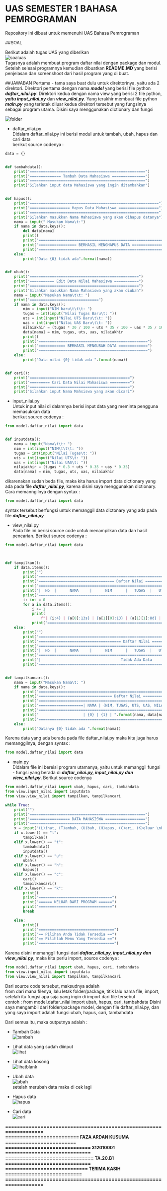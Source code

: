 # UAS SEMESTER 1 BAHASA PEMROGRAMAN

Repository ini dibuat untuk memenuhi UAS Bahasa Pemrograman<br>

##SOAL

Berikut adalah tugas UAS yang diberikan<br>
![soaluas](Pic/soaluas.png)<br>
Tugasnya adalah membuat program daftar nilai dengan package dan modul. Setelah selesai programnya kemudian dibuatkan **README.MD** yang berisi penjelasan dan screenshoot dari hasil program yang di buat.<br>

##JAWABAN
Pertama - tama saya buat dulu untuk direktorinya, yaitu ada 2 direktori. Direktori pertama dengan nama ***model*** yang berisi file python ***daftar_nilai.py***. Direktori kedua dengan nama view yang berisi 2 file python, ***yaitu input_nilai.py*** dan ***view_nilai.py***. Yang terakhir membuat file python ***main.py*** yang terletak diluar kedua direktori tersebut yang fungsinya sebagai program utama. Disini saya menggunakan dictionary dan fungsi<br>

![folder](Pic/folder.png)<br>

* daftar_nilai.py<br>
Didalam daftar_nilai.py ini berisi modul untuk tambah, ubah, hapus dan cari data<br>
berikut source codenya :
```python
data = {}


def tambahdata():
    print("====================================================")
    print("============== Tambah Data Mahasiswa ===============")
    print("====================================================")
    print("Silahkan input data Mahasiswa yang ingin ditambahkan")


def hapus():
    print("==========================================================")
    print("================== Hapus Data Mahasiswa ==================")
    print("==========================================================")
    print("Silahkan masukkan Nama Mahasiswa yang akan dihapus datanya")
    nama = input(" Masukan Nama\t:")
    if nama in data.keys():
        del data[nama]
        print()
        print("==========================================================")
        print("================= BERHASIL MENGHAPUS DATA ================")
        print("==========================================================")
    else:
        print("Data {0} tidak ada".format(nama))


def ubah():
    print("=================================================")
    print("=========== Edit Data Nilai Mahasiswa ===========")
    print("=================================================")
    print("Silahkan masukkan Nama Mahasiswa yang akan diubah")
    nama = input("Masukan Nama\t\t: ")
    print("===============================")
    if nama in data.keys():
        nim = input("NIM baru\t\t\t: ")
        tugas = int(input("Nilai Tugas Baru\t: "))
        uts = int(input("Nilai UTS Baru\t\t: "))
        uas = int(input("Nilai UAS Baru\t\t: "))
        nilaiakhir = (tugas * 30 / 100 + uts * 35 / 100 + uas * 35 / 100)
        data[nama] = nim, tugas, uts, uas, nilaiakhir
        print()
        print("=================================================")
        print("============ BERHASIL MENGUBAH DATA =============")
        print("=================================================")
    else:
        print("Data nilai {0} tidak ada ".format(nama))


def cari():
    print("=============================================")
    print("========= Cari Data Nilai Mahasiswa =========")
    print("=============================================")
    print("Silahkan input Nama Mahsiswa yang akan dicari")

```

* input_nilai.py<br>
Untuk input nilai di dalamnya berisi input data yang meminta pengguna memasukkan data<br>
berikut source codenya :<br>
```python
from model.daftar_nilai import data


def inputdata():
    nama = input("Nama\t\t: ")
    nim = int(input("NIM\t\t\t: "))
    tugas = int(input("NIlai Tugas\t: "))
    uts = int(input("Nilai UTS\t: "))
    uas = int(input("Nilai UAS\t: "))
    nilaiakhir = (tugas * 0.3 + uts * 0.35 + uas * 0.35)
    data[nama] = nim, tugas, uts, uas, nilaiakhir

```
dikarenakan sudah beda file, maka kita harus import data dictionary yang ada pada file ***daftar_nilai.py***, karena disini saya menggunakan dictionary. Cara memanngilnya dengan syntax :<br>
```python
from model.daftar_nilai import data
```
syntax tersebut berfungsi untuk memanggil data dictonary yang ada pada file ***daftar_nilai.py***<br>

* view_nilai.py<br>
Pada file ini berisi source code untuk menampilkan data dan hasil pencarian. Berikut source codenya :
```python
from model.daftar_nilai import data


    
def tampilkan():
    if data.items():
        print("")
        print("======================================================================================")
        print("================================== Daftar Nilai ======================================")
        print("======================================================================================")
        print("|  No  |      NAMA     |      NIM      |   TUGAS  |   UTS   |   UAS   | NILAI AKHIR  |")
        print("======================================================================================")
        i: int = 0
        for a in data.items():
            i += 1
            print(
                f"| {i:4} | {a[0]:13s} | {a[1][0]:13} | {a[1][1]:8d} |  {a[1][2]:6d} | {a[1][2]:7d} |    {a[1][4]:6.2f}    | ")
            print("======================================================================================")
    else:
        print("")
        print("======================================================================================")
        print("===================================== Daftar Nilai ===================================")
        print("======================================================================================")
        print("|  No  |      NAMA     |      NIM      |   TUGAS  |   UTS   |   UAS   | NILAI AKHIR  |")
        print("======================================================================================")
        print("|                                    Tidak Ada Data                                  |")
        print("======================================================================================")


def tampilkancari():
    nama = input("Masukan Nama\t: ")
    if nama in data.keys():
        print("==================================================================================")
        print("================================= Daftar Nilai ===================================")
        print("==================================================================================")
        print("====================| NAMA | (NIM, TUGAS, UTS, UAS, NILAI AKHIR) |================")
        print("==================================================================================")
        print("                    | {0} | {1} | ".format(nama, data[nama]))
        print("==================================================================================")
    else:
        print("Datanya {0} tidak ada ".format(nama))
```
Karena data yang ada berada pada file daftar_nilai.py maka kita juga harus memanggilnya, dengan syntax :
```python
from model.daftar_nilai import data
```

* main.py<br>
Didalam file ini bereisi program utamanya, yaitu untuk memanggil fungsi - fungsi yang berada di ***daftar_nilai.py, input_nilai.py dan view_nilai.py***. Berikut source codenya 
```python
from model.daftar_nilai import ubah, hapus, cari, tambahdata
from view.input_nilai import inputdata
from view.view_nilai import tampilkan, tampilkancari

while True:
    print("")
    print("====================================================")
    print("================== DATA MAHASISWA ==================")
    print("====================================================")
    x = input("(L)ihat, (T)ambah, (U)bah, (H)apus, (C)ari, (K)eluar \nPilih menu : ")
    if x.lower() == "l":
        tampilkan()
    elif x.lower() == "t":
        tambahdata()
        inputdata()
    elif x.lower() == "u":
        ubah()
    elif x.lower() == "h":
        hapus()
    elif x.lower() == "c":
        cari()
        tampilkancari()
    elif x.lower() == "k":
        print()
        print("=================================")
        print("====== KELUAR DARI PROGRAM ======")
        print("=================================")
        break

    else:
        print()
        print("==================================")
        print("== Pilihan Anda Tidak Tersedia ==")
        print("== Pilihlah Menu Yang Tersedia ==")
        print("==================================")

```
Karena disini memanggil fungsi dari ***daftar_nilai.py, input_nilai.py dan view_nilai.py***, maka kita perlu import, source codenya :
```python
from model.daftar_nilai import ubah, hapus, cari, tambahdata
from view.input_nilai import inputdata
from view.view_nilai import tampilkan, tampilkancari
```
Dari source code tersebut, maksudnya adalah <br>
from dari mana filenya, lalu letak folder/package, titik lalu nama file, import, setelah itu fungsi apa saja yang ingin di import dari file tersebut<br>
contoh : from model.daftar_nilai import ubah, hapus, cari, tambahdata
Disini saya mengambil dari folder/package model, dengan file daftar_nilai.py, dan yang saya import adalah fungsi ubah, hapus, cari, tambahdata<br>

Dari semua itu, maka outputnya adalah :<br>

* Tambah Data<br>
![tambah](Pic/inputdata.png)<br>

* Lihat data yang sudah diinput<br>
![lihat](Pic/liatdata(fill).png)<br>

* Lihat data kosong<br>
![lihatblank](Pic/liatdata(blank).png)<br>

* Ubah data<br>
![ubah](Pic/ubahdata.png)<br>
setelah merubah data maka di cek lagi<br>

* Hapus data<br>
![hapus](Pic/hapusdata.png)<br>

* Cari data<br>
![cari](Pic/caridata.png)<br>


**==================================================================**<br>
**========================= FAZA ARDAN KUSUMA ========================**<br>
**============================= 312010001 =============================**<br>
**============================== TA.20.B1 =============================**<br>
**============================ TERIMA KASIH ==========================**<br>
**==================================================================**